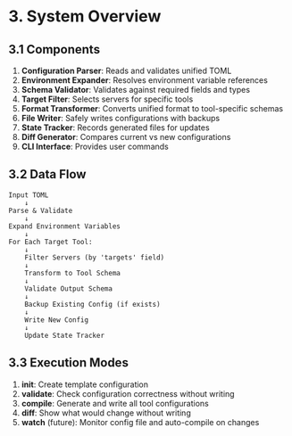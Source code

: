 # 3. System Overview

## 3.1 Components

1. **Configuration Parser**: Reads and validates unified TOML
2. **Environment Expander**: Resolves environment variable references
3. **Schema Validator**: Validates against required fields and types
4. **Target Filter**: Selects servers for specific tools
5. **Format Transformer**: Converts unified format to tool-specific schemas
6. **File Writer**: Safely writes configurations with backups
7. **State Tracker**: Records generated files for updates
8. **Diff Generator**: Compares current vs new configurations
9. **CLI Interface**: Provides user commands

## 3.2 Data Flow

```
Input TOML
    ↓
Parse & Validate
    ↓
Expand Environment Variables
    ↓
For Each Target Tool:
    ↓
    Filter Servers (by 'targets' field)
    ↓
    Transform to Tool Schema
    ↓
    Validate Output Schema
    ↓
    Backup Existing Config (if exists)
    ↓
    Write New Config
    ↓
    Update State Tracker
```

## 3.3 Execution Modes

1. **init**: Create template configuration
2. **validate**: Check configuration correctness without writing
3. **compile**: Generate and write all tool configurations
4. **diff**: Show what would change without writing
5. **watch** (future): Monitor config file and auto-compile on changes
